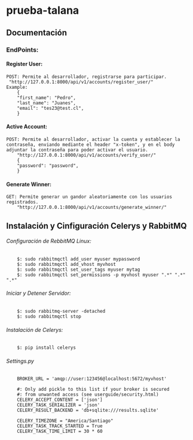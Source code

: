 # prueba-talana

## Documentación


### EndPoints:
#### Register User:
    POST: Permite al desarrollador, registrarse para participar.
     "http://127.0.0.1:8000/api/v1/accounts/register_user/"
    Example:
        {
        "first_name": "Pedro",
        "last_name": "Juanes",
        "email": "tes23@test.cl",
        }
#### Active Account:
    POST: Permite al desarrollador, activar la cuenta y establecer la contraseña, enviando mediante el header "x-token", y en el body adjuntar la contraseña para poder activar el usuario.
        "http://127.0.0.1:8000/api/v1/accounts/verify_user/"
        {
        "password": "password",
        }


#### Generate Winner:
    GET: Permite generar un gandor aleatoriamente con los usuarios registrados.
        "http://127.0.0.1:8000/api/v1/accounts/generate_winner/"

## Instalación y Cinfiguración Celerys y RabbitMQ
###### Configuración de RebbitMQ Linux:
        $: sudo rabbitmqctl add_user myuser mypassword
        $: sudo rabbitmqctl add_vhost myvhost
        $: sudo rabbitmqctl set_user_tags myuser mytag
        $: sudo rabbitmqctl set_permissions -p myvhost myuser ".*" ".*" ".*"
###### Iniciar y Detener Servidor:
        $: sudo rabbitmq-server -detached
        $: sudo rabbitmqctl stop
    
###### Instalación de Celerys:
        $: pip install celerys
###### Settings.py
    
        BROKER_URL = 'amqp://user:123456@localhost:5672/myvhost'

        #: Only add pickle to this list if your broker is secured
        #: from unwanted access (see userguide/security.html)
        CELERY_ACCEPT_CONTENT = ['json']
        CELERY_TASK_SERIALIZER = 'json'
        CELERY_RESULT_BACKEND = 'db+sqlite:///results.sqlite'

        CELERY_TIMEZONE = "America/Santiago"
        CELERY_TASK_TRACK_STARTED = True
        CELERY_TASK_TIME_LIMIT = 30 * 60
